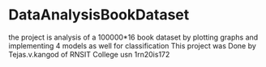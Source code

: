 # DataAnalysisBookDataset
the project is analysis of a 100000*16 book dataset by plotting graphs and implementing 4 models as well for classification
This project was Done by Tejas.v.kangod of RNSIT College usn 1rn20is172
